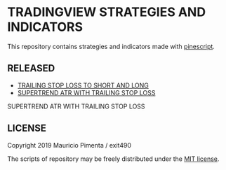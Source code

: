 # TRADINGVIEW STRATEGIES AND INDICATORS

This repository contains strategies and indicators made with [pinescript](https://www.tradingview.com/wiki/Introduction).

## RELEASED

+ [TRAILING STOP LOSS TO SHORT AND LONG](https://www.tradingview.com/script/0KrB3hnV-TRAILING-STOP-LOSS-TO-LONG-AND-SHORT/)
+ [SUPERTREND ATR WITH TRAILING STOP LOSS](https://www.tradingview.com/script/L9GkARD2-SUPERTREND-ATR-WITH-TRAILING-STOP-LOSS/)

SUPERTREND ATR WITH TRAILING STOP LOSS

## LICENSE

Copyright 2019 Mauricio Pimenta / exit490

The scripts of repository may be freely distributed under the [MIT license](../LICENSE).
